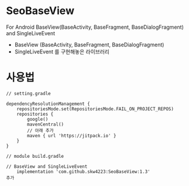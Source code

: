 # SeoBaseView
For Android BaseView(BaseActivity, BaseFragment, BaseDialogFragment) and SingleLiveEvent

- BaseView (BaseActivity, BaseFragment, BaseDialogFragment)
- SingleLiveEvent
를 구현해놓은 라이브러리


# 사용법
```
// setting.gradle

dependencyResolutionManagement {
    repositoriesMode.set(RepositoriesMode.FAIL_ON_PROJECT_REPOS)
    repositories {
        google()
        mavenCentral()
        // 아래 추가
        maven { url 'https://jitpack.io' }
    }
}
```


```
// module build.gradle

// BaseView and SingleLiveEvent
    implementation 'com.github.skw4223:SeoBaseView:1.3'
추가
```
